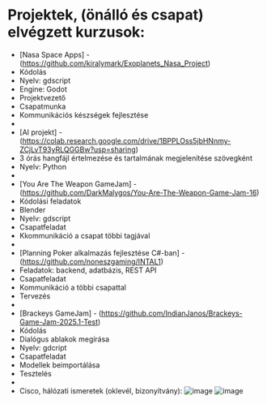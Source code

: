 # Projektek, (önálló és csapat) elvégzett kurzusok:

- [Nasa Space Apps] - (https://github.com/kiralymark/Exoplanets_Nasa_Project)
-    Kódolás
-    Nyelv: gdscript
-    Engine: Godot
-    Projektvezető
-    Csapatmunka
-    Kommunikációs készségek fejlesztése
-
- [AI projekt] - (https://colab.research.google.com/drive/1BPPLOss5jbHNnmy-ZCjLvT93yRLQGGBw?usp=sharing)
-   3 órás hangfájl értelmezése és tartalmának megjelenítése szövegként
-   Nyelv: Python
- 
- [You Are The Weapon GameJam] - (https://github.com/DarkMalygos/You-Are-The-Weapon-Game-Jam-16)
-   Kódolási feladatok
-   Blender
-   Nyelv: gdscript
-   Csapatfeladat
-   Kkommunikáció a csapat többi tagjával
-
- [Planning Poker alkalmazás fejlesztése C#-ban] - (https://github.com/noneszgaming/INTAL1)
-   Feladatok: backend, adatbázis, REST API
-   Csapatfeladat
-   Kommunikáció a többi csapattal
-   Tervezés
-  
- [Brackeys GameJam] - (https://github.com/IndianJanos/Brackeys-Game-Jam-2025.1-Test)
-   Kódolás
-   Dialógus ablakok megírása
-   Nyelv: gdcript
-   Csapatfeladat
-   Modellek beimportálása
-   Tesztelés
-
- Cisco, hálózati ismeretek (oklevél, bizonyítvány):
![image](https://github.com/user-attachments/assets/68fe597d-d734-422a-81f9-7e5027584eb1)
![image](https://github.com/user-attachments/assets/c175b3bd-015d-4fd7-a00f-a06ba52cf2c5)

